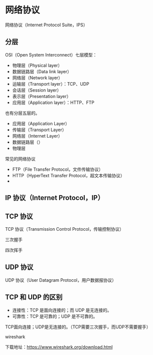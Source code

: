 # 网络协议

网络协议（Internet Protocol Suite，IPS）


## 分层


OSI（Open System Interconnect）七层模型：

* 物理层（Physical layer）
* 数据链路层（Data link layer）
* 网络层（Network layer）
* 运输层（Transport layer）：TCP、UDP
* 会话层（Session layer）
* 表示层（Presentation layer）
* 应用层（Application layer）：HTTP、FTP

也有分层五层的。

* 应用层（Application Layer）
* 传输层（Transport Layer）
* 网络层（Internet Layer）
* 数据链路层（）
* 物理层

常见的网络协议

* FTP（File Transfer Protocol，文件传输协议）
* HTTP（HyperText Transfer Protocol，超文本传输协议）
* 

## IP 协议（Internet Protocol，IP）



## TCP 协议

TCP 协议（Transmission Control Protocol，传输控制协议）

三次握手




四次挥手

## UDP 协议

UDP 协议（User Datagram Protocol，用户数据报协议）

## TCP 和 UDP 的区别

* 连接性：TCP 是面向连接的；而 UDP 是无连接的。
* 可靠性：TCP 是可靠的；UDP 是不可靠的。






TCP面向连接；UDP是无连接的。（TCP需要三次握手，而UDP不需要握手）

wireshark

下载地址：https://www.wireshark.org/download.html